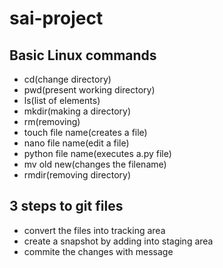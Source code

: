 # sai-project
## Basic Linux commands
- cd(change directory)
- pwd(present working directory)
- ls(list of elements)
- mkdir(making a directory)
- rm(removing)
- touch file name(creates a file)
- nano file name(edit a file)
- python file name(executes a.py file)
- mv old new(changes the filename)
- rmdir(removing directory)
## 3 steps to git files
- convert the files into tracking area 
- create a snapshot by adding into staging area
- commite the changes with message
